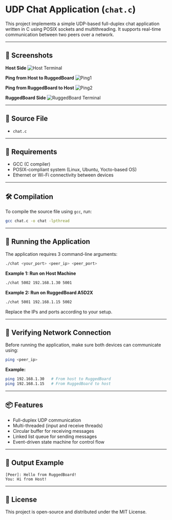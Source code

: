 # UDP Chat Application (`chat.c`)

This project implements a simple UDP-based full-duplex chat application written in C using POSIX sockets and multithreading. It supports real-time communication between two peers over a network.

---

## 📸 Screenshots

**Host Side**
![Host Terminal](host.png)

**Ping from Host to RuggedBoard**
![Ping1](ping1.png)

**Ping from RuggedBoard to Host**
![Ping2](ping2.png)

**RuggedBoard Side**
![RuggedBoard Terminal](rb.png)

---

## 📁 Source File

- `chat.c`

---

## 🧰 Requirements

- GCC (C compiler)
- POSIX-compliant system (Linux, Ubuntu, Yocto-based OS)
- Ethernet or Wi-Fi connectivity between devices

---

## 🛠️ Compilation

To compile the source file using `gcc`, run:

```bash
gcc chat.c -o chat -lpthread
```

---

## 🚀 Running the Application

The application requires 3 command-line arguments:

```bash
./chat <your_port> <peer_ip> <peer_port>
```

**Example 1: Run on Host Machine**
```bash
./chat 5002 192.168.1.30 5001
```

**Example 2: Run on RuggedBoard A5D2X**
```bash
./chat 5001 192.168.1.15 5002
```

Replace the IPs and ports according to your setup.

---

## 🧪 Verifying Network Connection

Before running the application, make sure both devices can communicate using:

```bash
ping <peer_ip>
```

**Example:**

```bash
ping 192.168.1.30   # From host to RuggedBoard
ping 192.168.1.15   # From RuggedBoard to host
```

---

## 📦 Features

- Full-duplex UDP communication
- Multi-threaded (input and receive threads)
- Circular buffer for receiving messages
- Linked list queue for sending messages
- Event-driven state machine for control flow

---

## 🧾 Output Example

```
[Peer]: Hello from RuggedBoard!
You: Hi from Host!
```

---

## 📄 License

This project is open-source and distributed under the MIT License.
